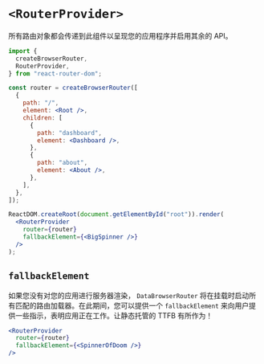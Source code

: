 # `<RouterProvider>`

所有路由对象都会传递到此组件以呈现您的应用程序并启用其余的 API。

```jsx
import {
  createBrowserRouter,
  RouterProvider,
} from "react-router-dom";

const router = createBrowserRouter([
  {
    path: "/",
    element: <Root />,
    children: [
      {
        path: "dashboard",
        element: <Dashboard />,
      },
      {
        path: "about",
        element: <About />,
      },
    ],
  },
]);

ReactDOM.createRoot(document.getElementById("root")).render(
  <RouterProvider
    router={router}
    fallbackElement={<BigSpinner />}
  />
);
```

## `fallbackElement`

如果您没有对您的应用进行服务器渲染， `DataBrowserRouter` 将在挂载时启动所有匹配的路由加载器。在此期间，您可以提供一个 `fallbackElement` 来向用户提供一些指示，表明应用正在工作。让静态托管的 TTFB 有所作为！

```jsx
<RouterProvider
  router={router}
  fallbackElement={<SpinnerOfDoom />}
/>
```